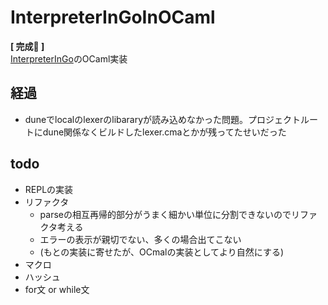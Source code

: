 # InterpreterInGoInOCaml

**[ 完成 ]**  
[InterpreterInGo](https://www.oreilly.co.jp/books/9784873118222/)のOCaml実装


## 経過

- duneでlocalのlexerのlibararyが読み込めなかった問題。プロジェクトルートにdune関係なくビルドしたlexer.cmaとかが残ってたせいだった

## todo

- REPLの実装
- リファクタ
  - parseの相互再帰的部分がうまく細かい単位に分割できないのでリファクタ考える
  - エラーの表示が親切でない、多くの場合出てこない
  - (もとの実装に寄せたが、OCmalの実装としてより自然にする)
- マクロ
- ハッシュ
- for文 or while文
